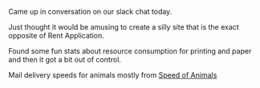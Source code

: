 Came up in conversation on our slack chat today.

Just thought it would be amusing to create a silly site that is the exact opposite of Rent Application.

Found some fun stats about resource consumption for printing and paper and then it got a bit out of control.

Mail delivery speeds for animals mostly from [Speed of Animals](http://www.speedofanimals.com/animals/pigeon)


